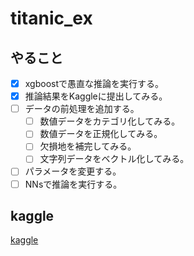 # titanic_ex

## やること

- [x] xgboostで愚直な推論を実行する。
- [x] 推論結果をKaggleに提出してみる。
- [ ] データの前処理を追加する。
  - [ ] 数値データをカテゴリ化してみる。
  - [ ] 数値データを正規化してみる。
  - [ ] 欠損地を補完してみる。
  - [ ] 文字列データをベクトル化してみる。
- [ ] パラメータを変更する。
- [ ] NNsで推論を実行する。

## kaggle

[kaggle](https://www.kaggle.com/competitions/titanic/submissions)
